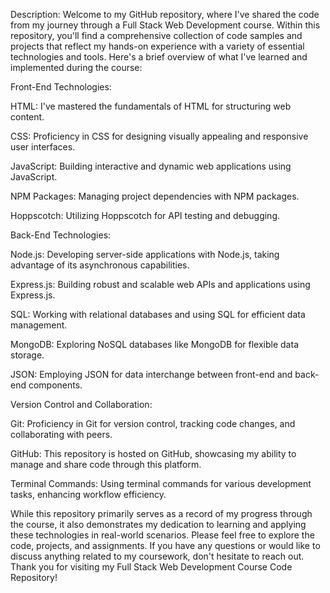 Description:
Welcome to my GitHub repository, where I've shared the code from my journey through a Full Stack Web Development course. Within this repository, you'll find a comprehensive collection of code samples and projects that reflect my hands-on experience with a variety of essential technologies and tools. Here's a brief overview of what I've learned and implemented during the course:

Front-End Technologies:

HTML: I've mastered the fundamentals of HTML for structuring web content.

CSS: Proficiency in CSS for designing visually appealing and responsive user interfaces.

JavaScript: Building interactive and dynamic web applications using JavaScript.

NPM Packages: Managing project dependencies with NPM packages.

Hoppscotch: Utilizing Hoppscotch for API testing and debugging.


Back-End Technologies:

Node.js: Developing server-side applications with Node.js, taking advantage of its asynchronous capabilities.

Express.js: Building robust and scalable web APIs and applications using Express.js.

SQL: Working with relational databases and using SQL for efficient data management.

MongoDB: Exploring NoSQL databases like MongoDB for flexible data storage.

JSON: Employing JSON for data interchange between front-end and back-end components.


Version Control and Collaboration:

Git: Proficiency in Git for version control, tracking code changes, and collaborating with peers.

GitHub: This repository is hosted on GitHub, showcasing my ability to manage and share code through this platform.

Terminal Commands: Using terminal commands for various development tasks, enhancing workflow efficiency.

While this repository primarily serves as a record of my progress through the course, it also demonstrates my dedication to learning and applying these technologies in real-world scenarios. Please feel free to explore the code, projects, and assignments. If you have any questions or would like to discuss anything related to my coursework, don't hesitate to reach out. Thank you for visiting my Full Stack Web Development Course Code Repository!
